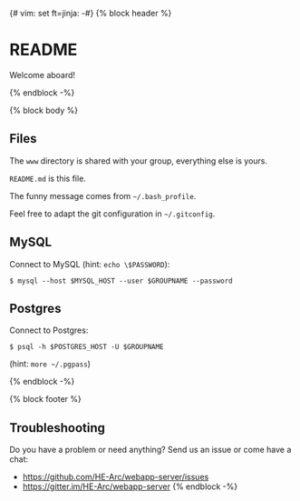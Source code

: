 {# vim: set ft=jinja: -#} {% block header %}

# README

Welcome aboard!

{% endblock -%}

{% block body %}

## Files

The `www` directory is shared with your group, everything else is yours.

`README.md` is this file.

The funny message comes from `~/.bash_profile`.

Feel free to adapt the git configuration in `~/.gitconfig`.

## MySQL

Connect to MySQL (hint: `echo \$PASSWORD`):

```
$ mysql --host $MYSQL_HOST --user $GROUPNAME --password
```

## Postgres

Connect to Postgres:

```
$ psql -h $POSTGRES_HOST -U $GROUPNAME
```

(hint: `more ~/.pgpass`)

{% endblock -%}

{% block footer %}

## Troubleshooting

Do you have a problem or need anything? Send us an issue or come have a chat:

- <https://github.com/HE-Arc/webapp-server/issues>
- <https://gitter.im/HE-Arc/webapp-server> {% endblock -%}
